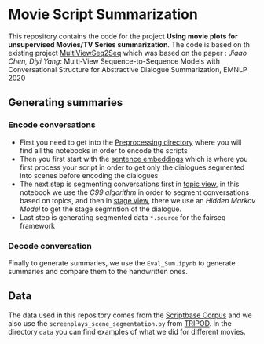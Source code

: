 # Movie Script Summarization

This repository contains the code for the project **Using movie plots for unsupervised Movies/TV Series summarization**.
The code is based on th existing project [MultiViewSeq2Seq](https://github.com/GT-SALT/Multi-View-Seq2Seq) which was based on the paper : *Jiaao Chen, Diyi Yang*: Multi-View Sequence-to-Sequence Models with Conversational Structure for Abstractive Dialogue Summarization, EMNLP 2020

## Generating summaries

### Encode conversations

- First you need to get into the [Preprocessing directory](./Preprocessing) where you will find all the notebooks in order to encode the scripts
- Then you first start with the [sentence embeddings](Preprocessing/Sentence_Embeddings.ipynb) which is where you first process your script in order to get only the dialogues segmented into scenes before encoding the dialogues
- The next step is segmenting conversations first in [topic view](Preprocessing/Topic_Segment.ipynb), in this notebook we use the *C99 algorithm* in order to segment conversations based on topics, and then in [stage view](Preprocessing/Stage_Segmentation.ipynb), there we use an *Hidden Markov Model* to get the stage segmntion of the dialogue. 
- Last step is generating segmented data `*.source` for the fairseq framework 

### Decode conversation 
Finally to generate summaries, we use the `Eval_Sum.ipynb` to generate summaries and compare them to the handwritten ones. 

## Data 

The data used in this repository comes from the [Scriptbase Corpus](https://github.com/EdinburghNLP/scriptbase) and we also use the `screenplays_scene_segmentation.py` from [TRIPOD](https://github.com/ppapalampidi/TRIPOD).
In the directory `data` you can find examples of what we did for different movies. 


